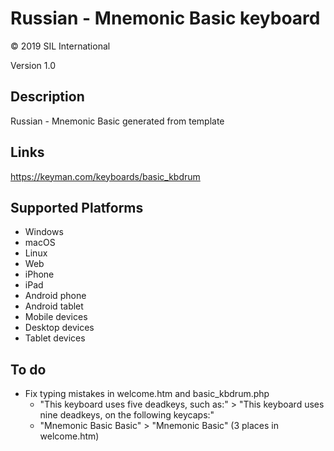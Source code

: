 Russian - Mnemonic Basic keyboard
==============

© 2019 SIL International

Version 1.0

Description
-----------

Russian - Mnemonic Basic generated from template

Links
-----
https://keyman.com/keyboards/basic_kbdrum

Supported Platforms
-------------------
 * Windows
 * macOS
 * Linux
 * Web
 * iPhone
 * iPad
 * Android phone
 * Android tablet
 * Mobile devices
 * Desktop devices
 * Tablet devices

To do
-----
* Fix typing mistakes in welcome.htm and basic_kbdrum.php
  * "This keyboard uses five deadkeys, such as:" > "This keyboard uses nine deadkeys, on the following keycaps:"
  * "Mnemonic Basic Basic" > "Mnemonic Basic" (3 places in welcome.htm)
